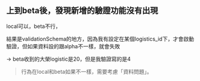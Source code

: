 ## 上到beta後，發現新增的驗證功能沒有出現

local可以，beta不行，

結果是validationSchema的地方，因為我有設定在某個logistics_id下，才會啟動驗證，但如果資料設的跟alpha不一樣，就會失敗

→ beta收到的大榮logistic是20，但是我驗證寫的是4

> 行為在local和beta如果不一樣，需要考慮「資料問題」。
>
